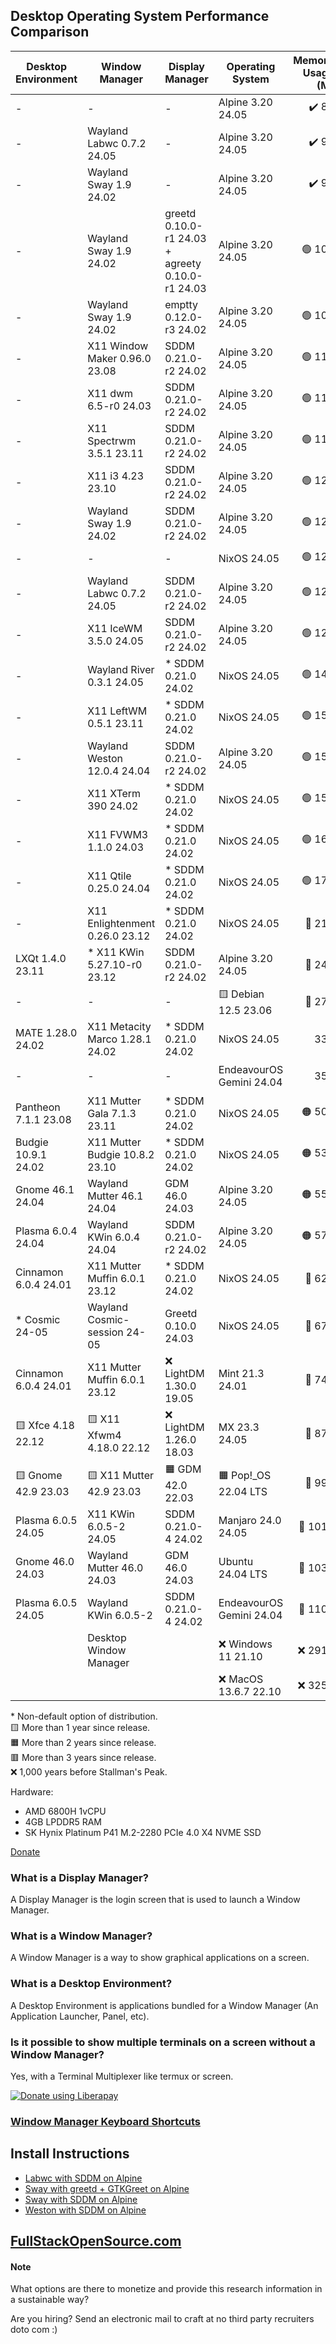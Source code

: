 ## Desktop Operating System Performance Comparison

|Desktop Environment |Window Manager                 |Display Manager                                 |Operating System        |Memory Usage (M)|Load Average|Disk Usage (M)|Reboot Time|
|--------------------|-------------------------------|------------------------------------------------|------------------------|---------------:|-----------:|-------------:|----------:|
|-                   |-                              |-                                               |Alpine 3.20 24.05       |           ✔️ 85|     ✔️ 0.00|        ✔️ 347|      🔵 8s|
|-                   |Wayland Labwc 0.7.2 24.05      |-                                               |Alpine 3.20 24.05       |           ✔️ 96|     ✔️ 0.00|        ✔️ 415|        10s|
|-                   |Wayland Sway 1.9 24.02         |-                                               |Alpine 3.20 24.05       |           ✔️ 97|     ✔️ 0.00|        ✔️ 413|        11s|
|-                   |Wayland Sway 1.9 24.02         |greetd 0.10.0-r1 24.03 + agreety 0.10.0-r1 24.03|Alpine 3.20 24.05       |          🟢 102|     ✔️ 0.00|        ✔️ 606|        10s|
|-                   |Wayland Sway 1.9 24.02         |emptty 0.12.0-r3 24.02                          |Alpine 3.20 24.05       |          🟢 107|     ✔️ 0.00|        ✔️ 612|        11s|
|-                   |X11 Window Maker 0.96.0 23.08  |SDDM 0.21.0-r2 24.02                            |Alpine 3.20 24.05       |          🟢 112|     ✔️ 0.00|        ✔️ 710|        10s|
|-                   |X11 dwm 6.5-r0 24.03           |SDDM 0.21.0-r2 24.02                            |Alpine 3.20 24.05       |          🟢 114|     ✔️ 0.00|        ✔️ 710|      🔵 9s|
|-                   |X11 Spectrwm 3.5.1 23.11       |SDDM 0.21.0-r2 24.02                            |Alpine 3.20 24.05       |          🟢 119|     ✔️ 0.00|        ✔️ 710|        10s|
|-                   |X11 i3 4.23 23.10              |SDDM 0.21.0-r2 24.02                            |Alpine 3.20 24.05       |          🟢 120|     ✔️ 0.00|        ✔️ 720|        11s|
|-                   |Wayland Sway 1.9 24.02         |SDDM 0.21.0-r2 24.02                            |Alpine 3.20 24.05       |          🟢 120|     ✔️ 0.00|        ✔️ 732|     🟡 12s|
|-                   |-                              |-                                               |NixOS 24.05             |          🟢 120|     ✔️ 0.00|       🔵 2443|      ✔️ 5s|
|-                   |Wayland Labwc 0.7.2 24.05      |SDDM 0.21.0-r2 24.02                            |Alpine 3.20 24.05       |          🟢 121|     ✔️ 0.00|        ✔️ 732|        10s|
|-                   |X11 IceWM 3.5.0 24.05          |SDDM 0.21.0-r2 24.02                            |Alpine 3.20 24.05       |          🟢 128|     ✔️ 0.00|        ✔️ 721|        10s|
|-                   |Wayland River 0.3.1 24.05      |* SDDM 0.21.0 24.02                             |NixOS 24.05             |          🟢 147|     ✔️ 0.00|          3345|      🟢 6s|
|-                   |X11 LeftWM 0.5.1 23.11         |* SDDM 0.21.0 24.02                             |NixOS 24.05             |          🟢 153|     🟢 0.08|          3416|      ✔️ 5s|
|-                   |Wayland Weston 12.0.4 24.04    |SDDM 0.21.0-r2 24.02                            |Alpine 3.20 24.05       |          🟢 155|     ✔️ 0.00|        ✔️ 744|      🔵 9s|
|-                   |X11 XTerm 390 24.02            |* SDDM 0.21.0 24.02                             |NixOS 24.05             |          🟢 156|     ✔️ 0.00|          3386|      🟢 7s|
|-                   |X11 FVWM3 1.1.0 24.03          |* SDDM 0.21.0 24.02                             |NixOS 24.05             |          🟢 169|        0.27|          3394|      🔵 8s|
|-                   |X11 Qtile 0.25.0 24.04         |* SDDM 0.21.0 24.02                             |NixOS 24.05             |          🟢 179|        0.20|          3479|      🟢 7s|
|-                   |X11 Enlightenment 0.26.0 23.12 |* SDDM 0.21.0 24.02                             |NixOS 24.05             |          🔵 211|        0.27|       🟡 5786|      🔵 8s|
|LXQt 1.4.0 23.11    |* X11 KWin 5.27.10-r0 23.12    |SDDM 0.21.0-r2 24.02                            |Alpine 3.20 24.05       |          🔵 243|     ✔️ 0.00|       🟢 1122|        10s|
|-                   |-                              |-                                               |🟨 Debian 12.5 23.06    |          🔵 276|     ✔️ 0.00|       🟢 1684|      ✔️ 5s|
|MATE 1.28.0 24.02   |X11 Metacity Marco 1.28.1 24.02|* SDDM 0.21.0 24.02                             |NixOS 24.05             |             332|     🔵 0.13|       🟠 6119|      🔵 9s|
|-                   |-                              |-                                               |EndeavourOS Gemini 24.04|             355|     ✔️ 0.00|       🟡 5587|      🟢 6s|
|Pantheon 7.1.1 23.08|X11 Mutter Gala 7.1.3 23.11    |* SDDM 0.21.0 24.02                             |NixOS 24.05             |          🟠 503|        0.29|       🟠 6476|     🟡 12s|
|Budgie 10.9.1 24.02 |X11 Mutter Budgie 10.8.2 23.10 |* SDDM 0.21.0 24.02                             |NixOS 24.05             |          🟠 531|     🟠 0.52|       🟠 6499|     🟡 12s|
|Gnome 46.1 24.04    |Wayland Mutter 46.1 24.04      |GDM 46.0 24.03                                  |Alpine 3.20 24.05       |          🟠 556|     🟡 0.48|       🟢 1843|     🔴 19s|
|Plasma 6.0.4 24.04  |Wayland KWin 6.0.4 24.04       |SDDM 0.21.0-r2 24.02                            |Alpine 3.20 24.05       |          🟠 578|     🟠 0.88|       🔵 2618|     🔴 16s|
|Cinnamon 6.0.4 24.01|X11 Mutter Muffin 6.0.1 23.12  |* SDDM 0.21.0 24.02                             |NixOS 24.05             |          🔴 620|     🔴 1.05|       🔴 7206|     🟡 12s|
|* Cosmic 24-05      |Wayland Cosmic-session 24-05   |Greetd 0.10.0 24.03                             |NixOS 24.05             |          🔴 676|     🟠 0.59|          4323|     🟡 12s|
|Cinnamon 6.0.4 24.01|X11 Mutter Muffin 6.0.1 23.12  |❌ LightDM 1.30.0 19.05                          |Mint 21.3 24.01         |          🔴 741|     🔴 1.28|      🔴 11141|     🔴 15s|
|🟨 Xfce 4.18 22.12  |🟨 X11 Xfwm4 4.18.0 22.12      |❌ LightDM 1.26.0 18.03                          |MX 23.3 24.05           |          🔴 876|     🟠 0.61|       🔴 8734|     🔴 19s|
|🟨 Gnome 42.9 23.03 |🟨 X11 Mutter 42.9 23.03       |🟧 GDM 42.0 22.03                               |🟧 Pop!_OS 22.04 LTS    |          🔴 990|     🔴 2.51|       🔴 7219|     🔴 26s|
|Plasma 6.0.5 24.05  |X11 KWin 6.0.5-2 24.05         |SDDM 0.21.0-4 24.02                             |Manjaro 24.0 24.05      |         🔴 1011|     🔴 1.56|       🔴 7552|     🔴 26s|
|Gnome 46.0 24.03    |Wayland Mutter 46.0 24.03      |GDM 46.0 24.03                                  |Ubuntu 24.04 LTS        |         🔴 1038|     🟠 0.74|       🔴 9154|     🔴 19s|
|Plasma 6.0.5 24.05  |Wayland KWin 6.0.5-2           |SDDM 0.21.0-4 24.02                             |EndeavourOS Gemini 24.04|         🔴 1102|     🔴 1.47|       🔴 6323|     🔴 23s|
|                    |Desktop Window Manager         |                                                |❌ Windows 11 21.10      |          ❌ 2916|            |       ❌ 25720|      ❌ 57s|
|                    |                               |                                                |❌ MacOS 13.6.7 22.10    |          ❌ 3252|    ❌ 126.37|       🔴 8912|      ❌ 47s|

\* Non-default option of distribution.<br>
🟨 More than 1 year since release.<br>
🟧 More than 2 years since release.<br>
🟥 More than 3 years since release.<br>
❌ 1,000 years before Stallman's Peak.

Hardware: 
* AMD 6800H 1vCPU
* 4GB LPDDR5 RAM
* SK Hynix Platinum P41 M.2-2280 PCIe 4.0 X4 NVME SSD


[Donate](https://liberapay.com/craft/donate) 


### What is a Display Manager?
A Display Manager is the login screen that is used to launch a Window Manager.

### What is a Window Manager?
A Window Manager is a way to show graphical applications on a screen.

### What is a Desktop Environment?
A Desktop Environment is applications bundled for a Window Manager (An Application Launcher, Panel, etc).

### Is it possible to show multiple terminals on a screen without a Window Manager?
Yes, with a Terminal Multiplexer like termux or screen.

<noscript><a href="https://liberapay.com/Craft/donate"><img alt="Donate using Liberapay" src="https://liberapay.com/assets/widgets/donate.svg"></a></noscript>

### [Window Manager Keyboard Shortcuts](/keyboardshortcuts.md)

## Install Instructions
* [Labwc with SDDM on Alpine](/alpine/labwc-sddm.md)
* [Sway with greetd + GTKGreet on Alpine](/alpine/sway-greetd-gtkgreet.md)
* [Sway with SDDM on Alpine](/alpine/sway-sddm.md)
* [Weston with SDDM on Alpine](/alpine/weston-sddm.md)


## [FullStackOpenSource.com](https://fullstackopensource.com/)

#### Note
What options are there to monetize and provide this research information in a sustainable way? 

Are you hiring? Send an electronic mail to craft at no third party recruiters doto com :)
